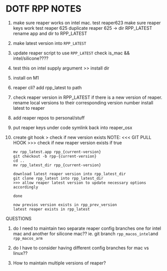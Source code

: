# DOTF RPP NOTES

1. make sure reaper works on intel mac.
    test reaper623
        make sure reaper keys work
    test reaper 625
    duplicate reaper 625 -> dir RPP_LATEST
        rename app and dir to RPP_LATEST

3. make latest version into `RPP_LATEST`

5. update reaper script to use `RPP_LATEST`
    check is_mac && intel/silicone????

5. test this on intel
    supply argument >> install dir

6. install on M1

7. reaper cli?
    add rpp_latest to path

8. check reaper version in RPP_LATEST
    if there is a new version of reaper.
    rename local versions to their corresponding version number
    install latest to reaper

9. add reaper repos to personal/stuff

10. put reaper keys under code
    symlink back into reaper_osx

11. create git hook > check if new version exists
    NOTE: <<< GIT PULL HOOK >>>
    check if new reaper version exists
    if true

        mv rpp_latest.app rpp_{current-version}
        git checkout -b rpp-{current-version}
        cd ..
        mv rpp_latest_dir rpp_{current-version}

        download latest reaper version into rpp_latest_dir
        git clone rpp_latest into rpp_latest_dir
        >>> allow reaper latest version to update necessary options accordingly

        done

        now previos version exists in rpp_prev_version
        latest reaper exists in rpp_latest


QUESTIONS

1. do I need to maintain two separate reaper config branches
    one for intel mac and another for silicone mac??
    ie. git branch `rpp_macos_intel`and `rpp_macos_arm`

2. do I have to consider having different config branches for mac vs linux??

3. How to maintain multiple versions of reaper?
    
